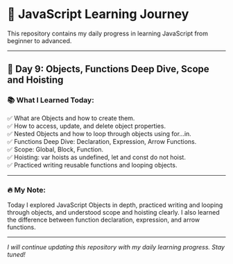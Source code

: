 # 🚀 JavaScript Learning Journey

This repository contains my daily progress in learning JavaScript from beginner to advanced.

---

## 📅 Day 9: Objects, Functions Deep Dive, Scope and Hoisting

### 📚 What I Learned Today:

✅ What are Objects and how to create them.  
✅ How to access, update, and delete object properties.  
✅ Nested Objects and how to loop through objects using for...in.  
✅ Functions Deep Dive: Declaration, Expression, Arrow Functions.  
✅ Scope: Global, Block, Function.  
✅ Hoisting: var hoists as undefined, let and const do not hoist.  
✅ Practiced writing reusable functions and looping objects.  

---

### 🔥 My Note:
Today I explored JavaScript Objects in depth, practiced writing and looping through objects, and understood scope and hoisting clearly. I also learned the difference between function declaration, expression, and arrow functions.

---

*I will continue updating this repository with my daily learning progress. Stay tuned!*
